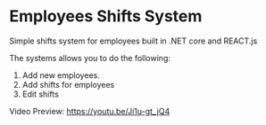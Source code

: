 # Employees Shifts System

Simple shifts system for employees built in .NET core and REACT.js

The systems allows you to do the following:
1. Add new employees.
2. Add shifts for employees
3. Edit shifts

Video Preview: https://youtu.be/Ji1u-gt_jQ4
